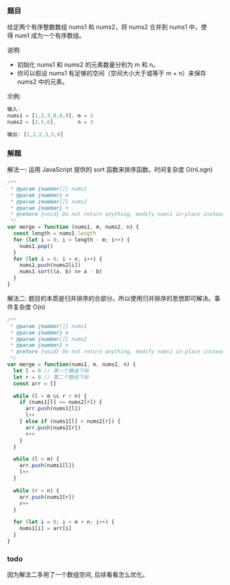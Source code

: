<!--
abbrlink: n2c53su4
-->

### 题目

给定两个有序整数数组 nums1 和 nums2，将 nums2 合并到 nums1 中，使得 num1 成为一个有序数组。

说明:

* 初始化 nums1 和 nums2 的元素数量分别为 m 和 n。
* 你可以假设 nums1 有足够的空间（空间大小大于或等于 m + n）来保存 nums2 中的元素。

示例:

```js
输入:
nums1 = [1,2,3,0,0,0], m = 3
nums2 = [2,5,6],       n = 3

输出: [1,2,2,3,5,6]
```

### 解题

解法一: 运用 JavaScript 提供的 sort 函数来排序函数。时间复杂度 O(nLogn)

```js
/**
 * @param {number[]} nums1
 * @param {number} m
 * @param {number[]} nums2
 * @param {number} n
 * @return {void} Do not return anything, modify nums1 in-place instead.
 */
var merge = function (nums1, m, nums2, n) {
  const length = nums1.length
  for (let i = 0; i < length - m; i++) {
    nums1.pop()
  }
  for (let i = 0; i < n; i++) {
    nums1.push(nums2[i])
    nums1.sort((a, b) => a - b)
  }
}
```

解法二: 题目的本质是归并排序的合部分。所以使用归并排序的思想即可解决。事件复杂度 O(n)

```js
/**
 * @param {number[]} nums1
 * @param {number} m
 * @param {number[]} nums2
 * @param {number} n
 * @return {void} Do not return anything, modify nums1 in-place instead.
 */
var merge = function(nums1, m, nums2, n) {
  let l = 0 // 第一个数组下标
  let r = 0 // 第二个数组下标
  const arr = []

  while (l < m && r < n) {
    if (nums1[l] <= nums2[r]) {
      arr.push(nums1[l])
      l++
    } else if (nums1[l] > nums2[r]) {
      arr.push(nums2[r])
      r++
    }
  }

  while (l < m) {
    arr.push(nums1[l])
    l++
  }

  while (r < n) {
    arr.push(nums2[r])
    r++
  }

  for (let i = 0; i < m + n; i++) {
    nums1[i] = arr[i]
  }
}
```

### todo

因为解法二多用了一个数组空间, 后续看看怎么优化。